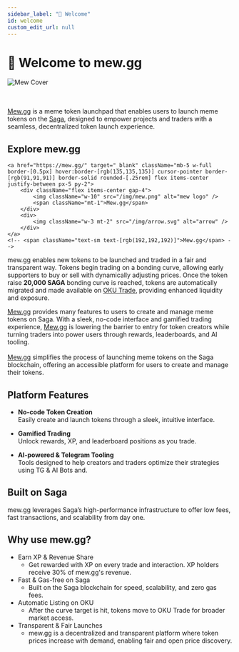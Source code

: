 ```yaml
---
sidebar_label: "👋 Welcome"
id: welcome
custom_edit_url: null
---
```


# 👋 Welcome to mew.gg

<div className="flex flex-col items-center">
    <img src="/img/cover.png" alt="Mew Cover" />
</div>
<br>
</br>

[Mew.gg](https://mew.gg/) is a meme token launchpad that enables users to launch meme tokens on the [Saga](https://www.saga.xyz/), designed to empower projects and traders with a seamless, decentralized token launch experience.<br/>

## Explore mew.gg

<div className="flex items-center flex-col mb-5">

    <a href="https://mew.gg/" target="_blank" className="mb-5 w-full border-[0.5px] hover:border-[rgb(135,135,135)] cursor-pointer border-[rgb(91,91,91)] border-solid rounded-[.25rem] flex items-center justify-between px-5 py-2">
        <div className="flex items-center gap-4">
            <img className="w-10" src="/img/mew.png" alt="mew logo" />
            <span className="mt-1">Mew.gg</span>
        </div>
        <div>
            <img className="w-3 mt-2" src="/img/arrow.svg" alt="arrow" />
        </div>
    </a>
    <!-- <span className="text-sm text-[rgb(192,192,192)]">Mew.gg</span> -->

</div>

mew.gg enables new tokens to be launched and traded in a fair and transparent way. Tokens begin trading on a bonding curve, allowing early supporters to buy or sell with dynamically adjusting prices. Once the token raise **20,000 SAGA** bonding curve is reached, tokens are automatically migrated and made available on [OKU Trade](https://oku.trade/), providing enhanced liquidity and exposure.


[Mew.gg](https://mew.gg/) provides many features to users to create and manage meme tokens on Saga. With a sleek, no-code interface and gamified trading experience, [Mew.gg](https://mew.gg/) is lowering the barrier to entry for token creators while turning traders into power users through rewards, leaderboards, and AI tooling. <br></br>
[Mew.gg](https://mew.gg/) simplifies the process of launching meme tokens on the Saga blockchain, offering an accessible platform for users to create and manage their tokens.

## Platform Features

- **No-code Token Creation**  
  Easily create and launch tokens through a sleek, intuitive interface.

- **Gamified Trading**  
  Unlock rewards, XP, and leaderboard positions as you trade.

- **AI-powered & Telegram Tooling**  
  Tools designed to help creators and traders optimize their strategies using TG & AI Bots and.

## Built on Saga
mew.gg leverages Saga’s high-performance infrastructure to offer low fees, fast transactions, and scalability from day one.

## Why use mew.gg?
- Earn XP & Revenue Share
    - Get rewarded with XP on every trade and interaction. XP holders receive 30% of mew.gg's revenue.
- Fast & Gas-free on Saga
    - Built on the Saga blockchain for speed, scalability, and zero gas fees.
- Automatic Listing on OKU
    - After the curve target is hit, tokens move to OKU Trade for broader market access.
- Transparent & Fair Launches
    - mew.gg is a decentralized and transparent platform where token prices increase with demand, enabling fair and open price discovery.